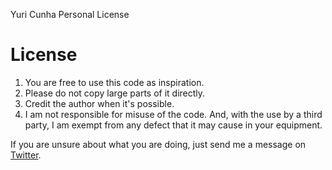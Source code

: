 Yuri Cunha Personal License

# License

1. You are free to use this code as inspiration.
2. Please do not copy large parts of it directly.
3. Credit the author when it's possible.
4. I am not responsible for misuse of the code. And, with the use by a third party, I am exempt from any defect that it may cause in your equipment.

If you are unsure about what you are doing, just send me a message on [Twitter](https://twitter.com/isyuricunha).
